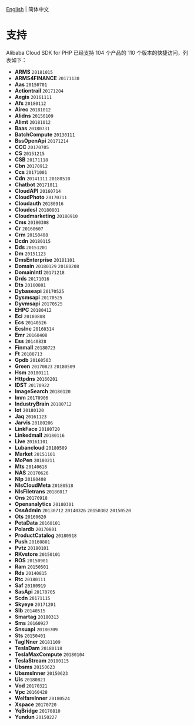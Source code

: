 [English](./SUPPORTED.md) | 简体中文

# 支持
Alibaba Cloud SDK for PHP 已经支持 104 个产品的 110 个版本的快捷访问，列表如下：

- **ARMS** `20181015`
- **ARMS4FINANCE** `20171130`
- **Aas** `20150701`
- **Actiontrail** `20171204`
- **Aegis** `20161111`
- **Afs** `20180112`
- **Airec** `20181012`
- **Alidns** `20150109`
- **Alimt** `20181012`
- **Baas** `20180731`
- **BatchCompute** `20130111`
- **BssOpenApi** `20171214`
- **CCC** `20170705`
- **CS** `20151215`
- **CSB** `20171118`
- **Cbn** `20170912`
- **Ccs** `20171001`
- **Cdn** `20141111` `20180510`
- **Chatbot** `20171011`
- **CloudAPI** `20160714`
- **CloudPhoto** `20170711`
- **Cloudauth** `20180916`
- **Cloudesl** `20180801`
- **Cloudmarketing** `20180910`
- **Cms** `20180308`
- **Cr** `20160607`
- **Crm** `20150408`
- **Dcdn** `20180115`
- **Dds** `20151201`
- **Dm** `20151123`
- **DmsEnterprise** `20181101`
- **Domain** `20180129` `20180208`
- **DomainIntl** `20171218`
- **Drds** `20171016`
- **Dts** `20160801`
- **Dybaseapi** `20170525`
- **Dysmsapi** `20170525`
- **Dyvmsapi** `20170525`
- **EHPC** `20180412`
- **Eci** `20180808`
- **Ecs** `20140526`
- **EcsInc** `20160314`
- **Emr** `20160408`
- **Ess** `20140828`
- **Finmall** `20180723`
- **Ft** `20180713`
- **Gpdb** `20160503`
- **Green** `20170823` `20180509`
- **Hsm** `20180111`
- **Httpdns** `20160201`
- **IDST** `20170922`
- **ImageSearch** `20180120`
- **Imm** `20170906`
- **IndustryBrain** `20180712`
- **Iot** `20180120`
- **Jaq** `20161123`
- **Jarvis** `20180206`
- **LinkFace** `20180720`
- **Linkedmall** `20180116`
- **Live** `20161101`
- **Lubancloud** `20180509`
- **Market** `20151101`
- **MoPen** `20180211`
- **Mts** `20140618`
- **NAS** `20170626`
- **Nlp** `20180408`
- **NlsCloudMeta** `20180518`
- **NlsFiletrans** `20180817`
- **Ons** `20170918`
- **Openanalytics** `20180301`
- **OssAdmin** `20130712` `20140326` `20150302` `20150520`
- **Ots** `20160620`
- **PetaData** `20160101`
- **Polardb** `20170801`
- **ProductCatalog** `20180918`
- **Push** `20160801`
- **Pvtz** `20180101`
- **RKvstore** `20150101`
- **ROS** `20150901`
- **Ram** `20150501`
- **Rds** `20140815`
- **Rtc** `20180111`
- **Saf** `20180919`
- **SasApi** `20170705`
- **Scdn** `20171115`
- **Skyeye** `20171201`
- **Slb** `20140515`
- **Smartag** `20180313`
- **Sms** `20160927`
- **Snsuapi** `20180709`
- **Sts** `20150401`
- **TagINner** `20181109`
- **TeslaDam** `20180118`
- **TeslaMaxCompute** `20180104`
- **TeslaStream** `20180115`
- **Ubsms** `20150623`
- **UbsmsInner** `20150623`
- **Uis** `20180821`
- **Vod** `20170321`
- **Vpc** `20160428`
- **WelfareInner** `20180524`
- **Xspace** `20170720`
- **YqBridge** `20170810`
- **Yundun** `20150227`
